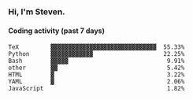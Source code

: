 ### Hi, I'm Steven.

#### Coding activity (past 7 days)
```
TeX         ▓▓▓▓▓▓▓▓▓▓▓▓▓▓▓▓▓▓▓▓▓▓▓▓▓▓▓▓▓▓  55.33%
Python      ▓▓▓▓▓▓▓▓▓▓▓▓                    22.25%
Bash        ▓▓▓▓▓                            9.91%
other       ▓▓                               5.42%
HTML        ▓                                3.22%
YAML        ▓                                2.06%
JavaScript                                   1.82%
```
